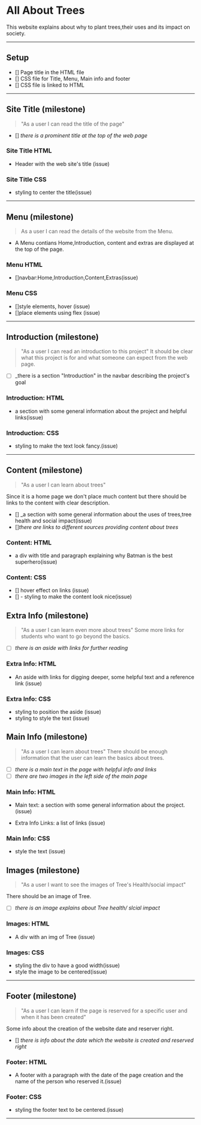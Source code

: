 # All About Trees

<!---only `must have` user stories need to be in the development strategy --->

This website explains about why to plant trees,their uses and its impact on
society.

---

## Setup

- [] Page title in the HTML file
- [] CSS file for Title, Menu, Main info and footer
- [] CSS file is linked to HTML

---

<!--
  all issues for this user story have a `for: site title` label

  this section can be copy-pasted into an issue on the project board

  you can add more labels to these issues (`html`, `css`, `documentation`, ...)
-->

<!-- issue title -->

## Site Title (milestone)

<!-- user story -->

> "As a user I can read the title of the page" 
<!-- detailed description -->

<!--The site needs a clear title that's easy to read at the top of the page.-->

<!-- acceptance criteria -->

- [] _there is a prominent title at the top of the web page_

<!-- code you think you will need -->

### Site Title HTML

- Header with the web site's title (issue)


### Site Title CSS

- styling to center the title(issue)


---

## Menu (milestone)

>As a user I can read the details of the website from the Menu.

- A Menu contians Home,Introduction, content and extras are displayed at the top of the page.

### Menu HTML

- []navbar:Home,Introduction,Content,Extras(issue)

### Menu CSS

- []style elements, hover (issue)
- []place elements using flex (issue)

---

## Introduction (milestone)

> "As a user I can read an introduction to this project" It should be clear what
> this project is for and what someone can expect from the web page.

- [ ] _there is a section "Introduction" in  the navbar describing the project's goal

### Introduction: HTML

- a section with some general information about the project and helpful links(issue)

### Introduction: CSS

- styling to make the text look fancy.(issue)

---

## Content (milestone)

> "As a user I can learn about trees"

Since it is a home page we don't place much content but there should be links to
the content with clear description.

- [] _a section with some general information about the uses of trees,tree health and social impact(issue)
- []_there are links to different sources providing content about trees_

### Content: HTML

- a div with title and paragraph explaining why Batman is the best superhero(issue)

### Content: CSS

- [] hover effect on links (issue)
- [] - styling to make the content look nice(issue)

## Extra Info (milestone)

> "As a user I can learn even more about trees" Some more links for students who
> want to go beyond the basics.

- [ ] _there is an aside with links for further reading_

### Extra Info: HTML

- An aside with links for digging deeper, some helpful text and a reference link  (issue)

### Extra Info: CSS

- styling to position the aside  (issue)
- styling to style the text (issue)

## Main Info (milestone)

> "As a user I can learn about trees" There should be enough information that
> the user can learn the basics about trees.

- [ ] _there is a main text in the page with helpful info and links_
- [ ] _there are two images in the left side of the main page_

### Main Info: HTML

- Main text: a section with some general information about the project.(issue)

- Extra Info Links: a list of links (issue)

### Main Info: CSS

- style the text (issue)

## Images (milestone)

> "As a user I want to see the images of Tree's Health/social impact"

There should be an image of Tree.

- [ ] _there is an image explains about Tree health/ slcial impact_

### Images: HTML

- A div with an img of Tree (issue)

### Images: CSS

- styling the div to have a good width(issue)
- style the image to be centered(issue)

---

## Footer (milestone)

> "As a user I can learn if the page is reserved for a specific user and when it has been created"

Some info about the creation of the website date and reserver right.

- [] _there is info about the date which the website is created  and reserved right_

### Footer: HTML

- A footer with a paragraph with the date of the page creation and the name of the person who reserved it.(issue)

### Footer: CSS

- styling the footer text to be centered.(issue)

---
